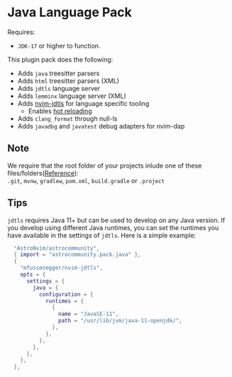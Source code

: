 # Java Language Pack

Requires:

- `JDK-17` or higher to function.

This plugin pack does the following:

- Adds `java` treesitter parsers
- Adds `html` treesitter parsers (XML)
- Adds `jdtls` language server
- Adds `lemminx` language server (XML)
- Adds [nvim-jdtls](https://github.com/mfussenegger/nvim-jdtls) for language specific tooling
  - Enables [hot reloading](https://github.com/mfussenegger/nvim-jdtls/issues/80)
- Adds `clang_format` through null-ls
- Adds `javadbg` and `javatest` debug adapters for nvim-dap

## Note

We require that the root folder of your projects inlude one of these files/folders([Reference](https://github.com/AstroNvim/astrocommunity/blob/49e9a3961bba079d7f413b8d5567382dd6f55392/lua/astrocommunity/pack/java/java.lua#LL37C96-L37C96)):  
`.git`, `mvnw`, `gradlew`, `pom.xml`, `build.gradle` or `.project`



## Tips

`jdtls` requires Java 11+ but can be used to develop on any Java version. If you develop  using different Java runtimes, you can set the runtimes  you have available in the settings of `jdtls`. Here is a simple example:

```lua
  "AstroNvim/astrocommunity",
  { import = "astrocommunity.pack.java" },
  {
    "mfussenegger/nvim-jdtls",
    opts = {
      settings = {
        java = {
          configuration = {
            runtimes = {
              {
                name = "JavaSE-11",
                path = "/usr/lib/jvm/java-11-openjdk/",
              },
            },
          },
        },
      },
    },
  },
```
